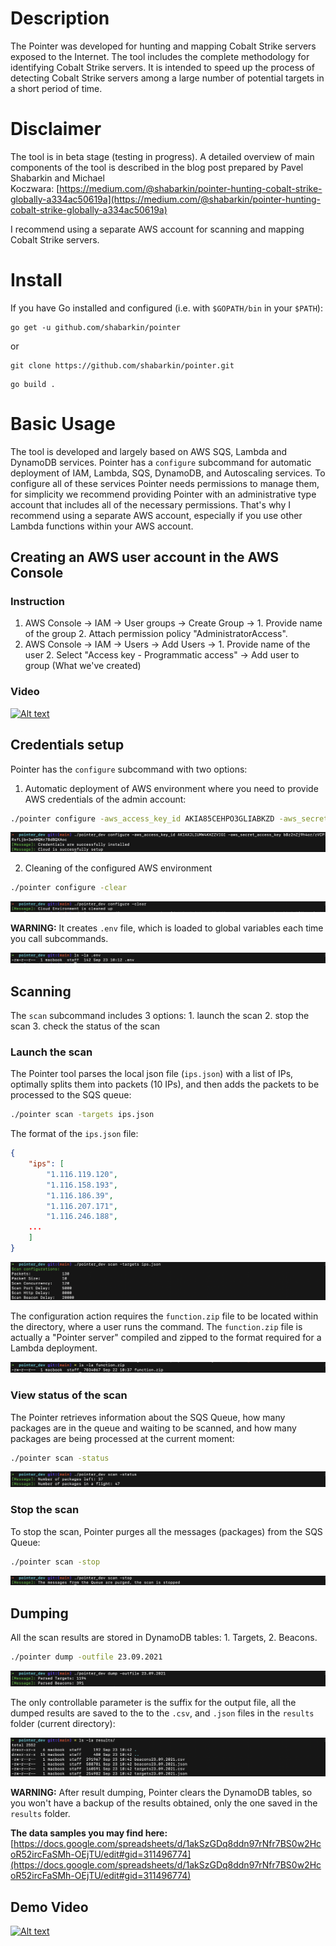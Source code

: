 # Description

The Pointer was developed for hunting and mapping Cobalt Strike servers exposed to the Internet. The tool includes the complete methodology for identifying Cobalt Strike servers. It is intended to speed up the process of detecting Cobalt Strike servers among a large number of potential targets in a short period of time.

# Disclaimer

The tool is in beta stage (testing in progress). A detailed overview of main components of the tool is described in the blog post prepared by Pavel Shabarkin and Michael Koczwara: [https://medium.com/@shabarkin/pointer-hunting-cobalt-strike-globally-a334ac50619a](https://medium.com/@shabarkin/pointer-hunting-cobalt-strike-globally-a334ac50619a)

I recommend using a separate AWS account for scanning and mapping Cobalt Strike servers.

# Install

If you have Go installed and configured (i.e. with `$GOPATH/bin` in your `$PATH`):

```
go get -u github.com/shabarkin/pointer
```
or 
```
git clone https://github.com/shabarkin/pointer.git
```
```
go build .
```

# Basic Usage

The tool is developed and largely based on AWS SQS, Lambda and DynamoDB services. Pointer has a `configure` subcommand for automatic deployment of IAM, Lambda, SQS, DynamoDB, and Autoscaling services. To configure all of these services Pointer needs permissions to manage them, for simplicity we recommend providing Pointer with an administrative type account that includes all of the necessary permissions. That's why I recommend using a separate AWS account, especially if you use other Lambda functions within your AWS account.

## Creating an AWS user account in the AWS Console

### Instruction

1. AWS Console → IAM → User groups → Create Group → 1. Provide name of the group 2. Attach permission policy "AdministratorAccess". 
2. AWS Console → IAM → Users → Add Users → 1. Provide name of the user 2. Select "Access key - Programmatic access" → Add user to group (What we've created) 

### Video

[![Alt text](https://img.youtube.com/vi/YgBc96u0hM4/0.jpg)](https://www.youtube.com/watch?v=YgBc96u0hM4)

## Credentials setup

Pointer has the `configure` subcommand with two options:

1. Automatic deployment of AWS environment where you need to provide AWS credentials of the admin account: 

```bash
./pointer configure -aws_access_key_id AKIA85CEHPO3GLIABKZD -aws_secret_access_key LW3bDF8xJvzGgArqMo0h4kuCYsnubU23kGICGp/p
```

![Screenshot 2021-09-23 at 10.13.26.png](_img/Screenshot_2021-09-23_at_10.13.26.png)

2. Cleaning of the configured AWS environment 

```bash
./pointer configure -clear
```

![Screenshot 2021-09-23 at 10.13.59.png](_img/Screenshot_2021-09-23_at_10.13.59.png)

**WARNING:** It creates `.env` file, which is loaded to global variables each time you call subcommands.

![Screenshot 2021-09-23 at 10.14.17.png](_img/Screenshot_2021-09-23_at_10.14.17.png)

## Scanning

The `scan` subcommand includes 3 options: 1. launch the scan 2. stop the scan 3. check the status of the scan

### Launch the scan

The Pointer tool parses the local json file (`ips.json`) with a list of IPs, optimally splits them into packets (10 IPs), and then adds the packets to be processed to the SQS queue: 

```bash
./pointer scan -targets ips.json
```

The format of the `ips.json` file:

```json
{
    "ips": [
        "1.116.119.120",
        "1.116.158.193",
        "1.116.186.39",
        "1.116.207.171",
        "1.116.246.188",
	...
    ]
}
```

![Screenshot 2021-09-23 at 10.30.06.png](_img/Screenshot_2021-09-23_at_10.30.06.png)

The configuration action requires the `function.zip` file to be located within the directory, where a user runs the command. The `function.zip` file is actually a "Pointer server" compiled and zipped to the format required for a Lambda deployment. 

![Screenshot 2021-09-23 at 11.00.10.png](_img/Screenshot_2021-09-23_at_11.00.10.png)

### View status of the scan

The Pointer retrieves information about the SQS Queue, how many packages are in the queue and waiting to be scanned, and how many packages are being processed at the current moment:

```bash
./pointer scan -status
```

![Screenshot 2021-09-23 at 10.31.12.png](_img/Screenshot_2021-09-23_at_10.31.12.png)

### Stop the scan

To stop the scan, Pointer purges all the messages (packages) from the SQS Queue: 

```bash
./pointer scan -stop
```

![Screenshot 2021-09-23 at 10.31.59.png](_img/Screenshot_2021-09-23_at_10.31.59.png)

## Dumping

All the scan results are stored in DynamoDB tables: 1. Targets, 2. Beacons. 

```bash
./pointer dump -outfile 23.09.2021
```

![Screenshot 2021-09-23 at 10.43.03.png](_img/Screenshot_2021-09-23_at_10.43.03.png)

The only controllable parameter is the suffix for the output file, all the dumped results are saved to the to the `.csv`, and `.json` files in the `results` folder (current directory):

![Screenshot 2021-09-23 at 10.51.19.png](_img/Screenshot_2021-09-23_at_10.51.19.png)

**WARNING:** After result dumping, Pointer clears the DynamoDB tables, so you won't have a backup of the results obtained, only the one saved in the `results` folder.

**The data samples you may find here:** [https://docs.google.com/spreadsheets/d/1akSzGDq8ddn97rNfr7BS0w2HcoR52ircFaSMh-OEjTU/edit#gid=311496774](https://docs.google.com/spreadsheets/d/1akSzGDq8ddn97rNfr7BS0w2HcoR52ircFaSMh-OEjTU/edit#gid=311496774)

## Demo Video

[![Alt text](https://img.youtube.com/vi/ToXfFPldGVc/0.jpg)](https://www.youtube.com/watch?v=ToXfFPldGVc)
